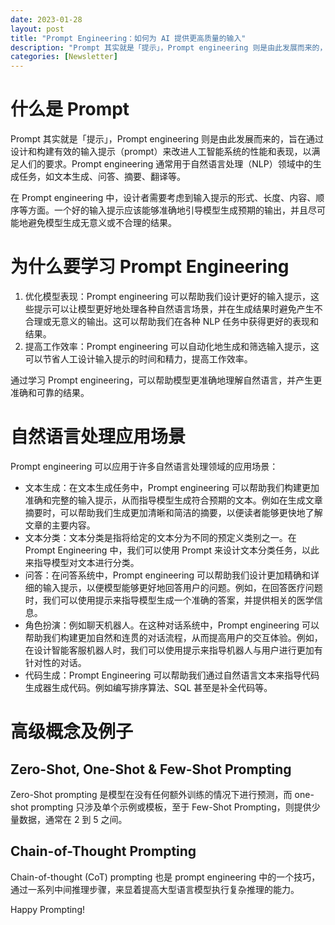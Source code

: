 ```yaml
---
date: 2023-01-28
layout: post
title: "Prompt Engineering：如何为 AI 提供更高质量的输入"
description: "Prompt 其实就是「提示」，Prompt engineering 则是由此发展而来的，旨在通过设计和构建有效的输入提示（prompt）来改进人工智能系统的性能和表现，以满足人们的要求。Prompt engineering 通常用于自然语言处理（NLP）领域中的生成任务，如文本生成、问答、摘..."
categories: [Newsletter]
---
```


# 什么是 Prompt

Prompt 其实就是「提示」，Prompt engineering 则是由此发展而来的，旨在通过设计和构建有效的输入提示（prompt）来改进人工智能系统的性能和表现，以满足人们的要求。Prompt engineering 通常用于自然语言处理（NLP）领域中的生成任务，如文本生成、问答、摘要、翻译等。

在 Prompt engineering 中，设计者需要考虑到输入提示的形式、长度、内容、顺序等方面。一个好的输入提示应该能够准确地引导模型生成预期的输出，并且尽可能地避免模型生成无意义或不合理的结果。

# 为什么要学习 Prompt Engineering

1. 优化模型表现：Prompt engineering 可以帮助我们设计更好的输入提示，这些提示可以让模型更好地处理各种自然语言场景，并在生成结果时避免产生不合理或无意义的输出。这可以帮助我们在各种 NLP 任务中获得更好的表现和结果。
2. 提高工作效率：Prompt engineering 可以自动化地生成和筛选输入提示，这可以节省人工设计输入提示的时间和精力，提高工作效率。

通过学习 Prompt engineering，可以帮助模型更准确地理解自然语言，并产生更准确和可靠的结果。

# 自然语言处理应用场景

Prompt engineering 可以应用于许多自然语言处理领域的应用场景：
* 文本生成：在文本生成任务中，Prompt engineering 可以帮助我们构建更加准确和完整的输入提示，从而指导模型生成符合预期的文本。例如在生成文章摘要时，可以帮助我们生成更加清晰和简洁的摘要，以便读者能够更快地了解文章的主要内容。
* 文本分类：文本分类是指将给定的文本分为不同的预定义类别之一。在 Prompt Engineering 中，我们可以使用 Prompt 来设计文本分类任务，以此来指导模型对文本进行分类。
* 问答：在问答系统中，Prompt engineering 可以帮助我们设计更加精确和详细的输入提示，以便模型能够更好地回答用户的问题。例如，在回答医疗问题时，我们可以使用提示来指导模型生成一个准确的答案，并提供相关的医学信息。
* 角色扮演：例如聊天机器人。在这种对话系统中，Prompt engineering 可以帮助我们构建更加自然和连贯的对话流程，从而提高用户的交互体验。例如，在设计智能客服机器人时，我们可以使用提示来指导机器人与用户进行更加有针对性的对话。
* 代码生成：Prompt Engineering 可以帮助我们通过自然语言文本来指导代码生成器生成代码。例如编写排序算法、SQL 甚至是补全代码等。

# 高级概念及例子

## Zero-Shot, One-Shot & Few-Shot Prompting

Zero-Shot prompting 是模型在没有任何额外训练的情况下进行预测，而 one-shot prompting 只涉及单个示例或模板，至于 Few-Shot Prompting，则提供少量数据，通常在 2 到 5 之间。

## Chain-of-Thought Prompting

Chain-of-thought (CoT) prompting 也是 prompt engineering 中的一个技巧，通过一系列中间推理步骤，来显着提高大型语言模型执行复杂推理的能力。

Happy Prompting!
